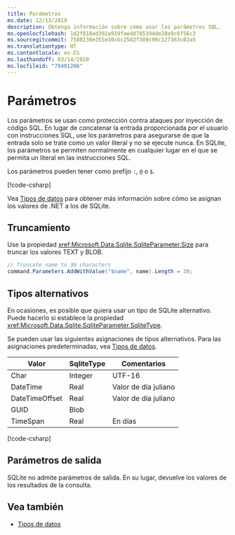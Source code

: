 ```yaml
---
title: Parámetros
ms.date: 12/13/2019
description: Obtenga información sobre cómo usar los parámetros SQL.
ms.openlocfilehash: 1d2f818ad392a919faedd785394de28a9c6f56c3
ms.sourcegitcommit: 7588136e355e10cbc2582f389c90c127363c02a5
ms.translationtype: HT
ms.contentlocale: es-ES
ms.lasthandoff: 03/14/2020
ms.locfileid: "79401206"
---
```

# <a name="parameters"></a>Parámetros

Los parámetros se usan como protección contra ataques por inyección de código SQL. En lugar de concatenar la entrada proporcionada por el usuario con instrucciones SQL, use los parámetros para asegurarse de que la entrada solo se trate como un valor literal y no se ejecute nunca. En SQLite, los parámetros se permiten normalmente en cualquier lugar en el que se permita un literal en las instrucciones SQL.

Los parámetros pueden tener como prefijo `:`, `@` o `$`.

[!code-csharp[](../../../../samples/snippets/standard/data/sqlite/HelloWorldSample/Program.cs?name=snippet_Parameter)]

Vea [Tipos de datos](types.md) para obtener más información sobre cómo se asignan los valores de .NET a los de SQLite.

## <a name="truncation"></a>Truncamiento

Use la propiedad <xref:Microsoft.Data.Sqlite.SqliteParameter.Size> para truncar los valores TEXT y BLOB.

```csharp
// Truncate name to 30 characters
command.Parameters.AddWithValue("$name", name).Length = 30;
```

## <a name="alternative-types"></a>Tipos alternativos

En ocasiones, es posible que quiera usar un tipo de SQLite alternativo. Puede hacerlo si establece la propiedad <xref:Microsoft.Data.Sqlite.SqliteParameter.SqliteType>.

Se pueden usar las siguientes asignaciones de tipos alternativos. Para las asignaciones predeterminadas, vea [Tipos de datos](types.md).

| Valor          | SqliteType | Comentarios          |
| -------------- | ---------- | ---------------- |
| Char           | Integer    | UTF-16           |
| DateTime       | Real       | Valor de día juliano |
| DateTimeOffset | Real       | Valor de día juliano |
| GUID           | Blob       |                  |
| TimeSpan       | Real       | En días          |

[!code-csharp[](../../../../samples/snippets/standard/data/sqlite/DateAndTimeSample/Program.cs?name=snippet_SqliteType)]

## <a name="output-parameters"></a>Parámetros de salida

SQLite no admite parámetros de salida. En su lugar, devuelve los valores de los resultados de la consulta.

## <a name="see-also"></a>Vea también

* [Tipos de datos](types.md)
